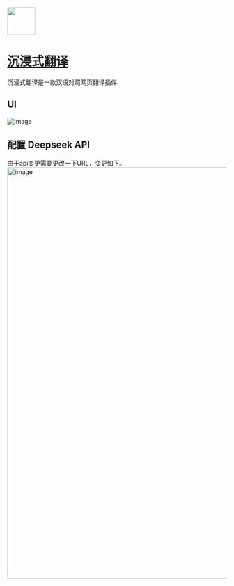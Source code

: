 <img src="https://github.com/deepseek-ai/awesome-deepseek-integration/assets/59196087/9d3f42b8-fcd0-47ab-8b06-1dd0554dd80e" width="64" height="auto" /> 

# [沉浸式翻译](https://immersivetranslate.com/)

沉浸式翻译是一款双语对照网页翻译插件.

## UI

![image](https://github.com/deepseek-ai/awesome-deepseek-integration/assets/59196087/adf0f871-3ea6-4523-b892-57305bbe8de0)


## 配置 Deepseek API
由于api变更需要更改一下URL，变更如下。
<img width="946" alt="image" src="https://github.com/deepseek-ai/awesome-deepseek-integration/assets/48347974/0221cbff-c90e-4c2a-a1b2-55d1062f737b">

